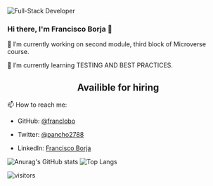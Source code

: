 ![Full-Stack Developer](https://user-images.githubusercontent.com/58642949/168451370-ec66a74d-13c6-4f54-a077-a6bc66c96b5e.png)

### Hi there, I'm Francisco Borja 👋

🔭 I’m currently working on second module, third block of Microverse course.

🌱 I’m currently learning TESTING AND BEST PRACTICES.
<center>
  <h2> Availible for hiring </h2>
  </center>

📫 How to reach me:
- GitHub: [@franclobo](https://github.com/franclobo)

- Twitter: [@pancho2788](https://twitter.com/Pancho2788)

- LinkedIn: [Francisco Borja](https://www.linkedin.com/in/francisco-borja-lobato/)

![Anurag's GitHub stats](https://github-readme-stats.vercel.app/api?username=franclobo&show_icons=true&count_private=true&theme=tokyonight)
![Top Langs](https://github-readme-stats.vercel.app/api/top-langs/?username=franclobo&langs_count=8&layout=compact)



![visitors](https://visitor-badge.glitch.me/badge?page_id=franclobo.id&left_color=green&right_color=rd)
<!--
**franclobo/franclobo** is a ✨ _special_ ✨ repository because its `README.md` (this file) appears on your GitHub profile.

Here are some ideas to get you started:

- 🔭 I’m currently working on ...
- 🌱 I’m currently learning ...
- 👯 I’m looking to collaborate on ...
- 🤔 I’m looking for help with ...
- 💬 Ask me about ...
- 📫 How to reach me: ...
- 😄 Pronouns: ...
- ⚡ Fun fact: ...
-->

